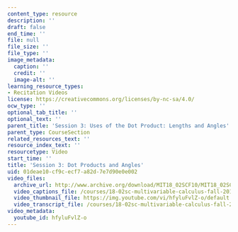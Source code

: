 ```yaml
---
content_type: resource
description: ''
draft: false
end_time: ''
file: null
file_size: ''
file_type: ''
image_metadata:
  caption: ''
  credit: ''
  image-alt: ''
learning_resource_types:
- Recitation Videos
license: https://creativecommons.org/licenses/by-nc-sa/4.0/
ocw_type: ''
optional_tab_title: ''
optional_text: ''
parent_title: 'Session 3: Uses of the Dot Product: Lengths and Angles'
parent_type: CourseSection
related_resources_text: ''
resource_index_text: ''
resourcetype: Video
start_time: ''
title: 'Session 3: Dot Products and Angles'
uid: 01deae10-cf9c-ecf7-a82d-7e7d90e0e002
video_files:
  archive_url: http://www.archive.org/download/MIT18_02SCF10/MIT18_02SCF10Rec_02_300k.mp4
  video_captions_file: /courses/18-02sc-multivariable-calculus-fall-2010/63a59db914215c1ab5d46001e7440862_hfyluFvlZ-o.vtt
  video_thumbnail_file: https://img.youtube.com/vi/hfyluFvlZ-o/default.jpg
  video_transcript_file: /courses/18-02sc-multivariable-calculus-fall-2010/25f6abd6c24263901c3b86a8d06f33d0_hfyluFvlZ-o.pdf
video_metadata:
  youtube_id: hfyluFvlZ-o
---
```

